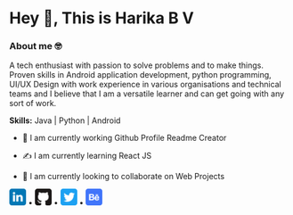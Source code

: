 # Hey 👋, This is Harika B V
### About me 🤓
A tech enthusiast with passion to solve problems and to make things. Proven skills in Android application development, python programming, UI/UX Design with work experience in various organisations and technical teams and I believe that I am a versatile learner and can get going with any sort of work.

**Skills:** Java | Python | Android

- 💼 I am currently working Github Profile Readme Creator

- ✍️ I am currently learning React JS

- 🌱  I am currently looking to collaborate on Web Projects

<a href = https://www.linkedin.com/in/harika><img src=https://raw.githubusercontent.com/edent/SuperTinyIcons/master/images/svg/linkedin.svg height='30' weight='30'></a> • <a href = https://github.com/harika><img src=https://raw.githubusercontent.com/edent/SuperTinyIcons/master/images/svg/github.svg height='30' weight='30'></a> • <a href = https://twitter.com/harika><img src=https://raw.githubusercontent.com/edent/SuperTinyIcons/master/images/svg/twitter.svg height='30' weight='30'></a> • <a href = https://www.behance.net/harika><img src=https://raw.githubusercontent.com/edent/SuperTinyIcons/master/images/svg/behance.svg height='30' weight='30'></a>
